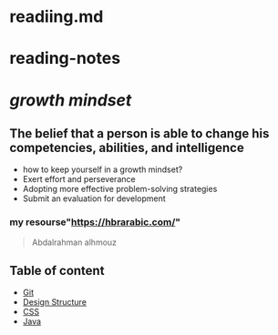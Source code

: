 # readiing.md
# **reading-notes**
# *growth mindset*
## The belief that a person is able to change his competencies, abilities, and intelligence
*  how to keep yourself in a growth mindset?
* Exert effort and perseverance
* Adopting more effective problem-solving strategies 
* Submit an evaluation for development
### my resourse"https://hbrarabic.com/"
> Abdalrahman alhmouz

## Table of content

- [Git](https://semo4.github.io/reading-notes/Git)
- [Design Structure](https://semo4.github.io/reading-notes/Design-Structure)
- [CSS](https://semo4.github.io/reading-notes/CSS-Styling)
- [Java](https://semo4.github.io/reading-notes/JavaScript)
